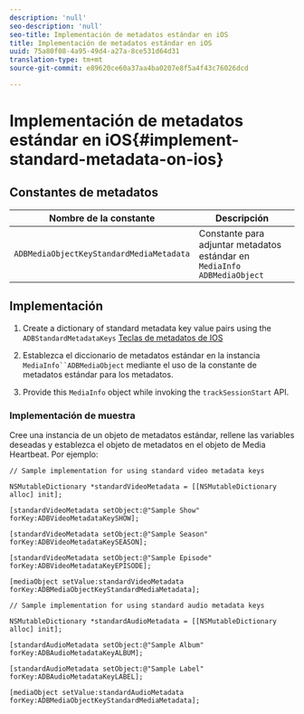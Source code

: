 ```yaml
---
description: 'null'
seo-description: 'null'
seo-title: Implementación de metadatos estándar en iOS
title: Implementación de metadatos estándar en iOS
uuid: 75a80f08-4a95-49d4-a27a-8ce531d64d31
translation-type: tm+mt
source-git-commit: e89620ce60a37aa4ba0207e8f5a4f43c76026dcd

---
```



# Implementación de metadatos estándar en iOS{#implement-standard-metadata-on-ios}

## Constantes de metadatos

| Nombre de la constante | Descripción   |
|---|---|
| `ADBMediaObjectKeyStandardMediaMetadata` | Constante para adjuntar metadatos estándar en `MediaInfo ADBMediaObject` |

## Implementación

1. Create a dictionary of standard metadata key value pairs using the `ADBStandardMetadataKeys`
   [Teclas de metadatos de IOS](/help/sdk-implement/track-av-playback/impl-std-metadata/ios-metadata-keys.md)

1. Establezca el diccionario de metadatos estándar en la instancia `MediaInfo``ADBMediaObject`   mediante el uso de la constante de metadatos estándar para los metadatos.

1. Provide this `MediaInfo` object while invoking the `trackSessionStart` API.

### Implementación de muestra

Cree una instancia de un objeto de metadatos estándar, rellene las variables deseadas y establezca el objeto de metadatos en el objeto de Media Heartbeat. Por ejemplo:

```
// Sample implementation for using standard video metadata keys 
 
NSMutableDictionary *standardVideoMetadata = [[NSMutableDictionary alloc] init]; 
 
[standardVideoMetadata setObject:@"Sample Show" forKey:ADBVideoMetadataKeySHOW]; 
 
[standardVideoMetadata setObject:@"Sample Season" forKey:ADBVideoMetadataKeySEASON]; 
 
[standardVideoMetadata setObject:@"Sample Episode" forKey:ADBVideoMetadataKeyEPISODE]; 
 
[mediaObject setValue:standardVideoMetadata forKey:ADBMediaObjectKeyStandardMediaMetadata];
```

```
// Sample implementation for using standard audio metadata keys 
 
NSMutableDictionary *standardAudioMetadata = [[NSMutableDictionary alloc] init];  
 
[standardAudioMetadata setObject:@"Sample Album"   forKey:ADBAudioMetadataKeyALBUM];  
 
[standardAudioMetadata setObject:@"Sample Label"   forKey:ADBAudioMetadataKeyLABEL]; 
 
[mediaObject setValue:standardAudioMetadata   forKey:ADBMediaObjectKeyStandardMediaMetadata];
```

